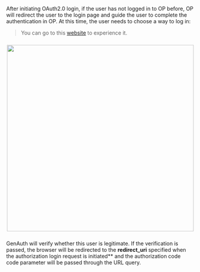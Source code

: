 <IntegrationDetailCard title="Jump to GenAuth for authentication">

After initiating OAuth2.0 login, if the user has not logged in to OP before, OP will redirect the user to the login page and guide the user to complete the authentication in OP. At this time, the user needs to choose a way to log in:

> You can go to this [website](https://sample-sso.genauth.ai/oauth/auth?client_id=5d70d0e991fdd597019df70d&scope=user&redirect_uri=https://sample.genauth.ai&state=456346&response_type=code) to experience it.

<img src="https://cdn.genauth.ai/blog/20200927203336.png" width="500" style="margin: 24px auto; display: block;" />

GenAuth will verify whether this user is legitimate. If the verification is passed, the browser will be redirected to the **redirect_uri** specified when the authorization login request is initiated\*\* and the authorization code code parameter will be passed through the URL query.

</IntegrationDetailCard>
